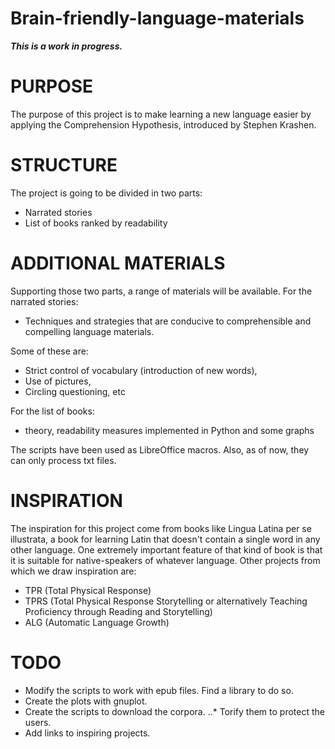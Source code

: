 # Brain-friendly-language-materials

**_This is a work in progress._**

# PURPOSE
The purpose of this project is to make learning a new language easier by applying the Comprehension Hypothesis, introduced by Stephen Krashen. 

# STRUCTURE
The project is going to be divided in two parts:
* Narrated stories
* List of books ranked by readability

# ADDITIONAL MATERIALS
Supporting those two parts, a range of materials will be available.
For the narrated stories:
* Techniques and strategies that are conducive to comprehensible and compelling language materials.

Some of these are:

* Strict control of vocabulary (introduction of new words),
* Use of pictures,
* Circling questioning, etc

For the list of books: 
* theory, readability measures implemented in Python and some graphs

The scripts have been used as LibreOffice macros. Also, as of now, they can only process txt files. 

# INSPIRATION
The inspiration for this project come from books like Lingua Latina per se illustrata, a book for learning Latin that doesn't contain a single word in any other language.
One extremely important feature of that kind of book is that it is suitable for native-speakers of whatever language.
Other projects from which we draw inspiration are:

* TPR (Total Physical Response)
* TPRS (Total Physical Response Storytelling or alternatively Teaching Proficiency through Reading and Storytelling)
* ALG (Automatic Language Growth)

# TODO

* Modify the scripts to work with epub files. Find a library to do so.
* Create the plots with gnuplot.
* Create the scripts to download the corpora.
..* Torify them to protect the users.
* Add links to inspiring projects.